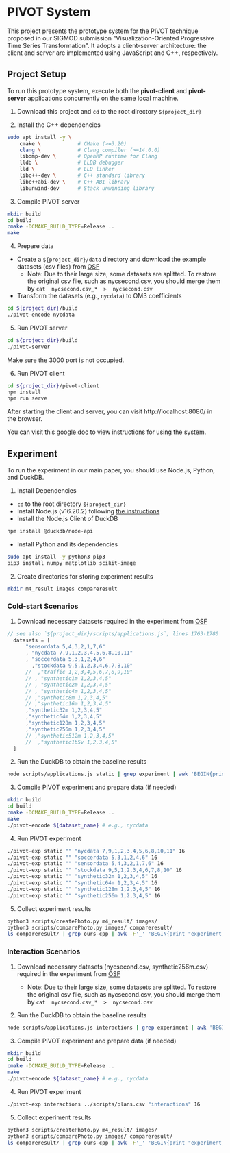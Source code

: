 # PIVOT System

This project presents the prototype system for the PIVOT technique proposed in our SIGMOD submission "Visualization-Oriented Progressive Time Series Transformation". It adopts a client-server architecture: the client and server are implemented using JavaScript and C++, respectively.

## Project Setup
To run this prototype system, execute both the **pivot-client** and **pivot-server** applications concurrently on the same local machine.

1. Download this project and `cd` to the root directory `${project_dir}`

2. Install the C++ dependencies
```sh
sudo apt install -y \
    cmake \            # CMake (>=3.20)
    clang \            # Clang compiler (>=14.0.0)
    libomp-dev \       # OpenMP runtime for Clang
    lldb \             # LLDB debugger
    lld \              # LLD linker
    libc++-dev \       # C++ standard library
    libc++abi-dev \    # C++ ABI library
    libunwind-dev      # Stack unwinding library
```

3. Compile PIVOT server
```sh
mkdir build
cd build
cmake -DCMAKE_BUILD_TYPE=Release ..
make
```

4. Prepare data

* Create a `${project_dir}/data` directory and download the example datasets (csv files) from [OSF](https://osf.io/qugm3/files/osfstorage?view_only=58ea2143393245a69a4430188c0ef214)
  - Note: Due to their large size, some datasets are splitted. To restore the original csv file, such as nycsecond.csv, you should merge them by `cat  nycsecond.csv_*  >  nycsecond.csv`
* Transform the datasets (e.g., `nycdata`) to OM3 coefficients
```sh
cd ${project_dir}/build
./pivot-encode nycdata
```

5. Run PIVOT server
```sh
cd ${project_dir}/build
./pivot-server
```
Make sure the 3000 port is not occupied.

6. Run PIVOT client
```sh
cd ${project_dir}/pivot-client
npm install
npm run serve
```

After starting the client and server, you can visit http://localhost:8080/ in the browser.

You can visit this [google doc](https://docs.google.com/document/d/1RNhzro4HdUa7a9yOhelKUNIHlXKW6bUfBO6MKaLJH7E/edit?usp=sharing) to view instructions for using the system.

## Experiment
To run the experiment in our main paper, you should use Node.js, Python, and DuckDB.

1. Install Dependencies

* `cd` to the root directory `${project_dir}`
* Install Node.js (v16.20.2) following [the instructions](https://nodejs.org/en/download)
* Install the Node.js Client of DuckDB
```sh
npm install @duckdb/node-api
```
* Install Python and its dependencies
```sh
sudo apt install -y python3 pip3
pip3 install numpy matplotlib scikit-image
```

2. Create directories for storing experiment results
```sh
mkdir m4_result images compareresult
```

### Cold-start Scenarios

1. Download necessary datasets required in the experiment from [OSF](https://osf.io/qugm3/files/osfstorage?view_only=58ea2143393245a69a4430188c0ef214)
```javascript
// see also `${project_dir}/scripts/applications.js`; lines 1763-1780
  datasets = [
      "sensordata 5,4,3,2,1,7,6"
      , "nycdata 7,9,1,2,3,4,5,6,8,10,11"
      , "soccerdata 5,3,1,2,4,6"
        ,"stockdata 9,5,1,2,3,4,6,7,8,10"
      //  ,"traffic 1,2,3,4,5,6,7,8,9,10"
      // , "synthetic1m 1,2,3,4,5"
      // , "synthetic2m 1,2,3,4,5"
      // , "synthetic4m 1,2,3,4,5"
      // ,"synthetic8m 1,2,3,4,5"
      // ,"synthetic16m 1,2,3,4,5"
      ,"synthetic32m 1,2,3,4,5"
      ,"synthetic64m 1,2,3,4,5"
      ,"synthetic128m 1,2,3,4,5"
      ,"synthetic256m 1,2,3,4,5"
      // ,"synthetic512m 1,2,3,4,5"
      //  ,"synthetic1b5v 1,2,3,4,5"
  ]
``` 

2. Run the DuckDB to obtain the baseline results
```sh
node scripts/applications.js static | grep experiment | awk 'BEGIN{print "experiment,table,function,width,time,memory(kb)"}{gsub(/,/, "I"); print $2,$5,$20,$23,$38,$41}' OFS="," > ../output/duck_static.csv
```

3. Compile PIVOT experiment and prepare data (if needed)
```sh
mkdir build
cd build
cmake -DCMAKE_BUILD_TYPE=Release ..
make
./pivot-encode ${dataset_name} # e.g., nycdata
```

4. Run PIVOT experiment
```sh
./pivot-exp static "" "nycdata 7,9,1,2,3,4,5,6,8,10,11" 16
./pivot-exp static "" "soccerdata 5,3,1,2,4,6" 16
./pivot-exp static "" "sensordata 5,4,3,2,1,7,6" 16
./pivot-exp static "" "stockdata 9,5,1,2,3,4,6,7,8,10" 16
./pivot-exp static "" "synthetic32m 1,2,3,4,5" 16
./pivot-exp static "" "synthetic64m 1,2,3,4,5" 16
./pivot-exp static "" "synthetic128m 1,2,3,4,5" 16
./pivot-exp static "" "synthetic256m 1,2,3,4,5" 16
```

5. Collect experiment results
```sh
python3 scripts/createPhoto.py m4_result/ images/
python3 scripts/comparePhoto.py images/ compareresult/
ls compareresult/ | grep ours-cpp | awk -F'_' 'BEGIN{print "experiment,table,function,errorbound,width,time,ssim,memory(kb)"}{gsub(/,/, "I"); print $1,$2,$5,$10,$8,$14,$12,$16}' OFS=","| awk -F'.png' '{print $1}' > ./output/cpp_static.csv
```

### Interaction Scenarios
1. Download necessary datasets (nycsecond.csv, synthetic256m.csv) required in the experiment from [OSF](https://osf.io/qugm3/files/osfstorage?view_only=58ea2143393245a69a4430188c0ef214)
    - Note: Due to their large size, some datasets are splitted. To restore the original csv file, such as nycsecond.csv, you should merge them by `cat  nycsecond.csv_*  >  nycsecond.csv`

2. Run the DuckDB to obtain the baseline results
```sh
node scripts/applications.js interactions | grep experiment | awk 'BEGIN{print "experiment,table,function,width,time,memory(kb)"}{gsub(/,/, "I"); print $2,$5,$20,$23,$38,$41}' OFS="," > ../output/duck_interaction.csv
```

3. Compile PIVOT experiment and prepare data (if needed)
```sh
mkdir build
cd build
cmake -DCMAKE_BUILD_TYPE=Release ..
make
./pivot-encode ${dataset_name} # e.g., nycdata
```

4. Run PIVOT experiment
```sh
./pivot-exp interactions ../scripts/plans.csv "interactions" 16
```

5. Collect experiment results
```sh
python3 scripts/createPhoto.py m4_result/ images/
python3 scripts/comparePhoto.py images/ compareresult/
ls compareresult/ | grep ours-cpp | awk -F'_' 'BEGIN{print "experiment,table,function,errorbound,width,time,ssim,memory(kb)"}{gsub(/,/, "I"); print $1,$2,$5,$10,$8,$14,$12,$16}' OFS=","| awk -F'.png' '{print $1}' > ./output/ours-cpp_interaction.csv
```